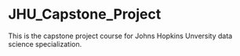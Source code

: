 # JHU_Capstone_Project

This is the capstone project course for Johns Hopkins Unversity data science specialization.
